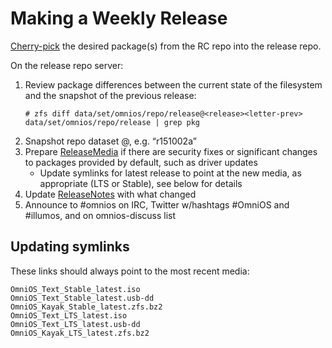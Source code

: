 Making a Weekly Release
=======================

[Cherry-pick](PopulatingRepos.md#Cherry-picking) the desired
package(s) from the RC repo into the release repo.

On the release repo server:

1. Review package differences between the current state of the filesystem and the snapshot of the previous release:
   ```
   # zfs diff data/set/omnios/repo/release@<release><letter-prev> data/set/omnios/repo/release | grep pkg
   ```
1. Snapshot repo dataset @<release><letter>, e.g. “r151002a”
1. Prepare [ReleaseMedia](ReleaseMedia.md) if there are security fixes
   or significant changes to packages provided by default, such as
   driver updates
   * Update symlinks for latest release to point at the new media, as
     appropriate (LTS or Stable), see below for details
1. Update [ReleaseNotes](ReleaseNotes.md) with what changed
1. Announce to #omnios on IRC, Twitter w/hashtags #OmniOS and #illumos,
   and on omnios-discuss list

Updating symlinks
-----------------

These links should always point to the most recent media:

```
OmniOS_Text_Stable_latest.iso
OmniOS_Text_Stable_latest.usb-dd
OmniOS_Kayak_Stable_latest.zfs.bz2
OmniOS_Text_LTS_latest.iso
OmniOS_Text_LTS_latest.usb-dd
OmniOS_Kayak_LTS_latest.zfs.bz2
```

